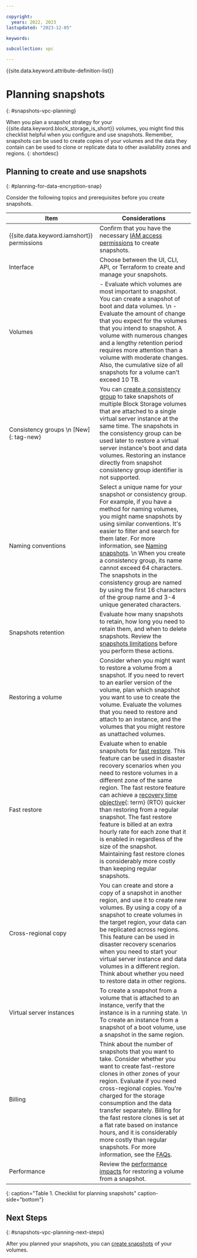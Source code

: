 ```yaml
---

copyright:
  years: 2022, 2023
lastupdated: "2023-12-05"

keywords:

subcollection: vpc

---
```


{{site.data.keyword.attribute-definition-list}}

# Planning snapshots
{: #snapshots-vpc-planning}

When you plan a snapshot strategy for your {{site.data.keyword.block_storage_is_short}} volumes, you might find this checklist helpful when you configure and use snapshots. Remember, snapshots can be used to create copies of your volumes and the data they contain can be used to clone or replicate data to other availability zones and regions.
{: shortdesc}

## Planning to create and use snapshots
{: #planning-for-data-encryption-snap}

Consider the following topics and prerequisites before you create snapshots.

| Item | Considerations |
|------|----------------|
| {{site.data.keyword.iamshort}} permissions | Confirm that you have the necessary [IAM access permissions](/docs/vpc?topic=vpc-snapshots-vpc-manage#snapshots-vpc-iam) to create snapshots. |
| Interface | Choose between the UI, CLI, API, or Terraform to create and manage your snapshots. |
| Volumes | - Evaluate which volumes are most important to snapshot. You can create a snapshot of boot and data volumes. \n - Evaluate the amount of change that you expect for the volumes that you intend to snapshot. A volume with numerous changes and a lengthy retention period requires more attention than a volume with moderate changes. Also, the cumulative size of all snapshots for a volume can't exceed 10 TB. |
| Consistency groups \n [New]{: tag-new} | You can [create a consistency group](/docs/vpc?topic=vpc-snapshots-vpc-create-consistency-groups) to take snapshots of multiple Block Storage volumes that are attached to a single virtual server instance at the same time. The snapshots in the consistency group can be used later to restore a virtual server instance's boot and data volumes. Restoring an instance directly from snapshot consistency group identifier is not supported. |
| Naming conventions | Select a unique name for your snapshot or consistency group. For example, if you have a method for naming volumes, you might name snapshots by using similar conventions. It's easier to filter and search for them later. For more information, see [Naming snapshots](/docs/vpc?topic=vpc-snapshots-vpc-manage#snapshots-vpc-naming). \n When you create a consistency group, its name cannot exceed 64 characters. The snapshots in the consistency group are named by using the first 16 characters of the group name and 3-4 unique generated characters. |
| Snapshots retention | Evaluate how many snapshots to retain, how long you need to retain them, and when to delete snapshots. Review the [snapshots limitations](/docs/vpc?topic=vpc-snapshots-vpc-about#snapshots-vpc-limitations) before you perform these actions. |
| Restoring a volume | Consider when you might want to restore a volume from a snapshot. If you need to revert to an earlier version of the volume, plan which snapshot you want to use to create the volume. Evaluate the volumes that you need to restore and attach to an instance, and the volumes that you might restore as unattached volumes. |
| Fast restore | Evaluate when to enable snapshots for [fast restore](/docs/vpc?topic=vpc-snapshots-vpc-restore#snapshots-vpc-use-fast-restore). This feature can be used in disaster recovery scenarios when you need to restore volumes in a different zone of the same region. The fast restore feature can achieve a [recovery time objective](#x3167918){: term} (RTO) quicker than restoring from a regular snapshot. The fast restore feature is billed at an extra hourly rate for each zone that it is enabled in regardless of the size of the snapshot. Maintaining fast restore clones is considerably more costly than keeping regular snapshots.|
| Cross-regional copy | You can create and store a copy of a snapshot in another region, and use it to create new volumes. By using a copy of a snapshot to create volumes in the target region, your data can be replicated across regions. This feature can be used in disaster recovery scenarios when you need to start your virtual server instance and data volumes in a different region. Think about whether you need to restore data in other regions. |
| Virtual server instances | To create a snapshot from a volume that is attached to an instance, verify that the instance is in a running state. \n To create an instance from a snapshot of a boot volume, use a snapshot in the same region. |
| Billing | Think about the number of snapshots that you want to take. Consider whether you want to create fast-restore clones in other zones of your region. Evaluate if you need cross-regional copies. You're charged for the storage consumption and the data transfer separately. Billing for the fast restore clones is set at a flat rate based on instance hours, and it is considerably more costly than regular snapshots. For more information, see the [FAQs](/docs/vpc?topic=vpc-snapshots-vpc-faqs#faq-snapshot-pricing). |
| Performance | Review the [performance impacts](/docs/vpc?topic=vpc-snapshots-vpc-restore#snapshots-performance-considerations) for restoring a volume from a snapshot. |
{: caption="Table 1. Checklist for planning snapshots" caption-side="bottom"}

## Next Steps
{: #snapshots-vpc-planning-next-steps}

After you planned your snapshots, you can [create snapshots](/docs/vpc?topic=vpc-snapshots-vpc-create#snapshots-vpc-create) of your volumes.
